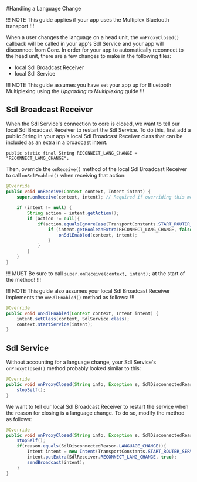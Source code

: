 #Handling a Language Change 

!!! NOTE
This guide applies if your app uses the Multiplex Bluetooth transport
!!!

When a user changes the language on a head unit, the `onProxyClosed()` callback will be called in your app's Sdl Service and your app will disconnect from Core. In order for your app to automatically reconnect to the head unit, there are a few changes to make in the following files: 

* local Sdl Broadcast Receiver
* local Sdl Service

!!! NOTE
This guide assumes you have set your app up for Bluetooth Multiplexing using the *Upgrading to Multiplexing* guide
!!!

## Sdl Broadcast Receiver
When the Sdl Service's connection to core is closed, we want to tell our local Sdl Broadcast Receiver to restart the Sdl Service. To do this, first add a public String in your app's local Sdl Broadcast Receiver class that can be included as an extra in a broadcast intent.

`public static final String RECONNECT_LANG_CHANGE = "RECONNECT_LANG_CHANGE";`

Then, override the `onReceive()` method of the local Sdl Broadcast Receiver to call `onSdlEnabled()` when receiving that action:

```java
@Override
public void onReceive(Context context, Intent intent) {
	super.onReceive(context, intent); // Required if overriding this method
	
	if (intent != null) {
		String action = intent.getAction();
		if (action != null){
			if(action.equalsIgnoreCase(TransportConstants.START_ROUTER_SERVICE_ACTION)) {
				if (intent.getBooleanExtra(RECONNECT_LANG_CHANGE, false)) {
					onSdlEnabled(context, intent);
				}
			}
		}
	}
}
```

!!! MUST
Be sure to call `super.onReceive(context, intent);` at the start of the method!
!!!

!!! NOTE
This guide also assumes your local Sdl Broadcast Receiver implements the `onSdlEnabled()` method as follows:
!!!

```java
@Override
public void onSdlEnabled(Context context, Intent intent) {
	intent.setClass(context, SdlService.class);
	context.startService(intent);
}
```

## Sdl Service
Without accounting for a language change, your Sdl Service's `onProxyClosed()` method probably looked similar to this:

```java
@Override
public void onProxyClosed(String info, Exception e, SdlDisconnectedReason reason) {
	stopSelf();
}
```

We want to tell our local Sdl Broadcast Receiver to restart the service when the reason for closing is a language change. To do so, modify the method as follows: 

```java
@Override
public void onProxyClosed(String info, Exception e, SdlDisconnectedReason reason) {
	stopSelf();
	if(reason.equals(SdlDisconnectedReason.LANGUAGE_CHANGE)){
		Intent intent = new Intent(TransportConstants.START_ROUTER_SERVICE_ACTION);
		intent.putExtra(SdlReceiver.RECONNECT_LANG_CHANGE, true);
		sendBroadcast(intent);
	}
}
```
